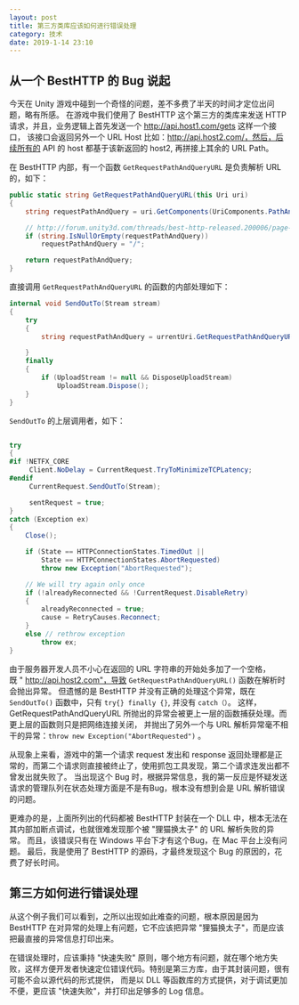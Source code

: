 ```yaml
---
layout: post
title: 第三方类库应该如何进行错误处理
category: 技术
date: 2019-1-14 23:10
---
```


## 从一个 BestHTTP 的 Bug 说起
今天在 Unity 游戏中碰到一个奇怪的问题，差不多费了半天的时间才定位出问题，略有所感。
在游戏中我们使用了 BestHTTP 这个第三方的类库来发送 HTTP 请求，并且，业务逻辑上首先发送一个 http://api.host1.com/gets 这样一个接口，
该接口会返回另外一个 URL Host 比如：http://api.host2.com/，然后，后续所有的 API 的 host 都基于该新返回的 host2, 再拼接上其余的 URL Path。

在 BestHTTP 内部，有一个函数 `GetRequestPathAndQueryURL` 是负责解析 URL 的，如下：

```C#
public static string GetRequestPathAndQueryURL(this Uri uri)
{
    string requestPathAndQuery = uri.GetComponents(UriComponents.PathAndQuery, UriFormat.UriEscaped);

    // http://forum.unity3d.com/threads/best-http-released.200006/page-26#post-2723250
    if (string.IsNullOrEmpty(requestPathAndQuery))
        requestPathAndQuery = "/";

    return requestPathAndQuery;
}
```

直接调用 `GetRequestPathAndQueryURL` 的函数的内部处理如下：

```C#
internal void SendOutTo(Stream stream)
{
    try
    {
        string requestPathAndQuery = urrentUri.GetRequestPathAndQueryURL();

    }
    finally
    {
        if (UploadStream != null && DisposeUploadStream)
            UploadStream.Dispose();
    }
}

```

`SendOutTo` 的上层调用者，如下：
```C#

try
{
#if !NETFX_CORE
     Client.NoDelay = CurrentRequest.TryToMinimizeTCPLatency;
#endif
     CurrentRequest.SendOutTo(Stream);

     sentRequest = true;
}
catch (Exception ex)
{
    Close();

    if (State == HTTPConnectionStates.TimedOut ||
        State == HTTPConnectionStates.AbortRequested)
        throw new Exception("AbortRequested");

    // We will try again only once
    if (!alreadyReconnected && !CurrentRequest.DisableRetry)
    {
        alreadyReconnected = true;
        cause = RetryCauses.Reconnect;
    }
    else // rethrow exception
        throw ex;
}

```

由于服务器开发人员不小心在返回的 URL 字符串的开始处多加了一个空格，  
既 " http://api.host2.com"，导致 `GetRequestPathAndQueryURL()` 函数在解析时会抛出异常。
但遗憾的是 BestHTTP 并没有正确的处理这个异常，既在 `SendOutTo()` 函数中，只有 `try{} finally {}`, 并没有 `catch（）`。
这样，GetRequestPathAndQueryURL 所抛出的异常会被更上一层的函数捕获处理。而更上层的函数则只是把网络连接关闭，
并抛出了另外一个与 URL 解析异常毫不相干的异常：`throw new Exception("AbortRequested")` 。


从现象上来看，游戏中的第一个请求 request 发出和 response 返回处理都是正常的，而第二个请求则直接被终止了，使用抓包工具发现，第二个请求连发出都不曾发出就失败了。
当出现这个 Bug 时，根据异常信息，我的第一反应是怀疑发送请求的管理队列在状态处理方面是不是有Bug，根本没有想到会是 URL 解析错误的问题。

更难办的是，上面所列出的代码都被 BestHTTP 封装在一个 DLL 中，根本无法在其内部加断点调试，也就很难发现那个被 "狸猫换太子" 的 URL 解析失败的异常。
而且，该错误只有在 Windows 平台下才有这个Bug，在 Mac 平台上没有问题。
最后，我是使用了 BestHTTP 的源码，才最终发现这个 Bug 的原因的，花费了好长时间。


## 第三方如何进行错误处理
从这个例子我们可以看到，之所以出现如此难查的问题，根本原因是因为 BestHTTP 在对异常的处理上有问题，它不应该把异常 "狸猫换太子"，而是应该把最直接的异常信息打印出来。

在错误处理时，应该秉持 "快速失败" 原则，哪个地方有问题，就在哪个地方失败，这样方便开发者快速定位错误代码。特别是第三方库，由于其封装问题，很有可能不会以源代码的形式提供，
而是以 DLL 等函数库的方式提供，对于调试更加不便，更应该 "快速失败"，并打印出足够多的 Log 信息。




 

